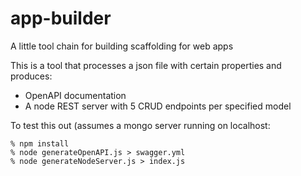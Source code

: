 # app-builder
A little tool chain for building scaffolding for web apps

This is a tool that processes a json file with certain properties and produces:
* OpenAPI documentation
* A node REST server with 5 CRUD endpoints per specified model

To test this out (assumes a mongo server running on localhost:

`% npm install`  
`% node generateOpenAPI.js > swagger.yml`  
`% node generateNodeServer.js > index.js`  
